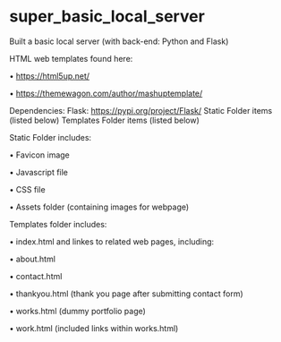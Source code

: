 # super_basic_local_server
Built a basic local server (with back-end: Python and Flask)

HTML web templates found here:

• https://html5up.net/

• https://themewagon.com/author/mashuptemplate/

Dependencies:
Flask: https://pypi.org/project/Flask/
Static Folder items (listed below)
Templates Folder items (listed below)

Static Folder includes:

• Favicon image

• Javascript file

• CSS file

• Assets folder (containing images for webpage)

Templates folder includes:

• index.html and linkes to related web pages, including:

  • about.html

  • contact.html

  • thankyou.html (thank you page after submitting contact form)

  • works.html (dummy portfolio page)

  • work.html (included links within works.html)
